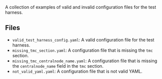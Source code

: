 A collection of examples of valid and invalid configuration files for the
test harness.

## Files

- `valid_test_harness_config.yaml`: A valid configuration file for the test
  harness.
- `missing_tmc_section.yaml`: A configuration file that is missing the `tmc`
  section.
- `missing_tmc_centralnode_name.yaml`: A configuration file that is missing
  the `centralnode_name` field in the `tmc` section.
- `not_valid_yaml.yaml`: A configuration file that is not valid YAML.
